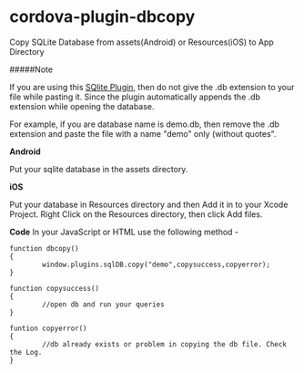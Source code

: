 cordova-plugin-dbcopy
=====================

Copy SQLite Database from assets(Android) or Resources(iOS) to App Directory

#####Note

If you are using this [SQlite Plugin](https://github.com/brodysoft/Cordova-SQLitePlugin), then do not give the .db extension to your file while pasting it. Since the plugin automatically appends the .db extension while opening the database.

For example, if you are database name is demo.db, then remove the .db extension and paste the file with a name "demo" only (without quotes".

**Android**

Put your sqlite database in the assets directory.                                                                    


**iOS**

Put your database in Resources directory and then Add it in to your Xcode Project.
Right Click on the Resources directory, then click Add files.

**Code**
In your JavaScript or HTML use the following method - 

```
function dbcopy()
{
        window.plugins.sqlDB.copy("demo",copysuccess,copyerror);
}

function copysuccess()
{
        //open db and run your queries
}

funtion copyerror()
{
        //db already exists or problem in copying the db file. Check the Log.
}

```

